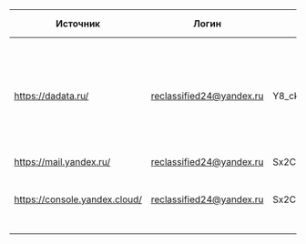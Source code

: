 

| Источник                      | Логин                    | Пароль          | Стоимость обслуживания         | Описание                                                                                                 |
| ----------------------------- | ------------------------ | --------------- | ------------------------------ | -------------------------------------------------------------------------------------------------------- |
| https://dadata.ru/            | reclassified24@yandex.ru | Y8_ckaytQDJRc6p | 1500/месяц                     | Используется для корректного отображения адреса.<br>Адреса, реквизитов ИП и ЮЛ, ФИО, емейлов, телефонов. |
| https://mail.yandex.ru/       | reclassified24@yandex.ru | Sx2C2twWUjJs/_H | бесплатно                      | Почта                                                                                                    |
| https://console.yandex.cloud/ | reclassified24@yandex.ru | Sx2C2twWUjJs/_H | от 10000 месяц. Контролировать | Сервер. На данном ресурсе развёрнут проетк                                                               |
|                               |                          |                 |                                |                                                                                                          |
